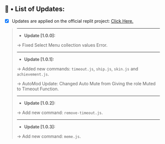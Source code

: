 ## 🔄 • List of Updates:
- [x] Updates are applied on the official replit project: [Click Here.](https://replit.com/@TFA1/The-Best-Discord-Moderation-Bot-of-2022#index.js)
> ** **
> - **Update [1.0.0]:**
> 
> → Fixed Select Menu collection values Error.
>** **
> - **Update [1.0.1]:**
>
> → Added new commands: `timeout.js`, `ship.js`, `skin.js` and `achievement.js`.
>
> → AutoMod Update: Changed Auto Mute from Giving the role Muted to Timeout Function.
> ** **
> - **Update [1.0.2]:**
>
> → Add new command: `remove-timeout.js`.
> ** **
>
> - **Update [1.0.3]:**
>
> → Add new command: `meme.js`.
